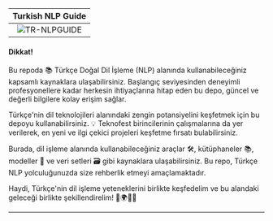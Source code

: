 | Turkish NLP Guide |
|:---:|
| ![TR-NLPGUIDE](https://github.com/adssdasda/TurkishNLPGuide/assets/83168207/141df19e-bc32-49ef-bf19-8a29a797bced) |

#### Dikkat! 
Bu repoda 📚 Türkçe Doğal Dil İşleme (NLP) alanında kullanabileceğiniz kapsamlı kaynaklara ulaşabilirsiniz. Başlangıç seviyesinden deneyimli profesyonellere kadar herkesin ihtiyaçlarına hitap eden bu depo, güncel ve değerli bilgilere kolay erişim sağlar.

Türkçe'nin dil teknolojileri alanındaki zengin potansiyelini keşfetmek için bu depoyu kullanabilirsiniz. 💡 Teknofest birincilerinin çalışmalarına da yer verilerek, en yeni ve ilgi çekici projeleri keşfetme fırsatı bulabilirsiniz.

Burada, dil işleme alanında kullanabileceğiniz araçlar 🛠️, kütüphaneler 📚, modeller 🧠 ve veri setleri 🗃️ gibi kaynaklara ulaşabilirsiniz. Bu repo, Türkçe NLP yolculuğunuzda size rehberlik etmeyi amaçlamaktadır.

Haydi, Türkçe'nin dil işleme yeteneklerini birlikte keşfedelim ve bu alandaki geleceği birlikte şekillendirelim! 🚀🌍🇹🇷

---
